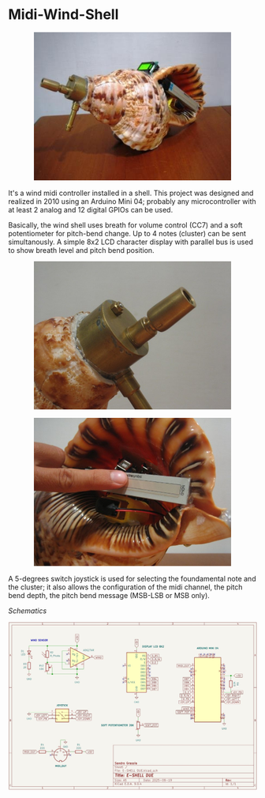 # Midi-Wind-Shell

<p align="center">
<img width="400" src="/doc/assets/images/shell_small.jpg")
</p>

It's a wind midi controller installed in a shell. This project was designed and realized in 2010 using an Arduino Mini 04; probably any microcontroller with at least 2 analog and 12 digital GPIOs can be used.

Basically, the wind shell uses breath for volume control (CC7) and a soft potentiometer for pitch-bend change.
Up to 4 notes (cluster) can be sent simultanously. A simple 8x2 LCD character display with parallel bus is used to show breath level and pitch bend position.

<p align="center">
<img width="400" src="/doc/assets/images/mouth.jpg")
</p>

<p align="center">
<img width="400" src="/doc/assets/images/pitch.jpg")
</p>

A 5-degrees switch joystick is used for selecting the foundamental note and the cluster; it also allows the configuration of the midi channel, the pitch bend depth, the pitch bend message (MSB-LSB or MSB only).


*Schematics*

<p align="center">
<img width="800" src="/doc/assets/images/schematics.jpg")
</p>